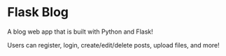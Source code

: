 # Flask Blog

A blog web app that is built with Python and Flask!

Users can register, login, create/edit/delete posts, upload files, and more!
